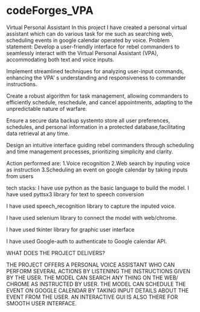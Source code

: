 # codeForges_VPA
Virtual Personal Assistant
In this project I have created a personal virtual assistant which can do various task for me such as searching web, scheduling events in google calendar operated by voice.
Problem statement:
Develop a user-friendly interface for rebel commanders to seamlessly interact with the Virtual Personal Assistant (VPA), accommodating both text and voice inputs.

Implement streamlined techniques for analyzing user-input commands, enhancing the VPA' s understanding and responsiveness to commander instructions.

Create a robust algorithm for task management, allowing commanders to efficiently schedule, reschedule, and cancel appointments, adapting to the unpredictable nature of warfare.

Ensure a secure data backup systemto store all user preferences, schedules, and personal information in a protected database,facilitating data retrieval at any time.

Design an intuitive interface guiding rebel commanders through scheduling and time management processes, prioritizing simplicity and clarity.

Action performed are:                                                                                                                                                 1.Voice recognition                                                                                                                                                  2.Web search by inputing voice as instruction                                                                                                                        3.Scheduling an event  on google calendar by taking inputs from users

tech stacks:
I have use python as the basic language to build the model.
I have used  pyttsx3 library for text to speech conversion

I have used speech_recognition library to capture the inputed voice.

I have used selenium library to connect the model with web/chrome.

I have used tkinter library for graphic user interface

I have used Google-auth to authenticate to Google calendar API.

WHAT DOES THE PROJECT DELIVERS?

THE PROJECT OFFERS A PERSONAL VOICE ASSISTANT WHO CAN PERFORM SEVERAL ACTIONS BY LISTENING THE INSTRUCTIONS GIVEN BY THE USER.
THE MODEL CAN SEARCH ANY THING ON  THE WEB/ CHROME AS INSTRUCTED BY USER.
THE MODEL CAN SCHEDULE THE EVENT ON GOOGLE CALENDAR BY TAKING INPUT DETAILS ABOUT THE EVENT FROM THE USER.
AN INTERACTIVE GUI IS ALSO THERE FOR SMOOTH USER INTERFACE.












